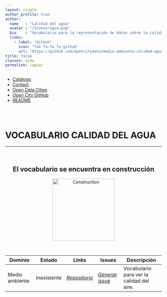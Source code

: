 ```yaml
---
layout: single
author_profile: true 
author:
  name   : "Calidad del agua"
  avatar : "/Iconos/agua.png"
  bio    : "Vocabulario para la representación de datos sobre la calidad del agua."
  links:
    - label: "GitHub"
      icon: "fab fa-fw fa-github"
      url: "https://github.com/opencitydata/medio-ambiente-calidad-agua"
title: false
classes: wide
permalink: /agua/
---
```


<head>
<link href="/CatalogoFEMP/stylesheet.css" rel="stylesheet"/>
  
  <nav class="style-4">
<ul class="menu-4">
	<li class="current"><a href="https://opencitydata.github.io/CatalogoFEMP/" data-hover="Catálogo">Catálogo</a></li>
	<li class="left"><a href="/CatalogoFEMP/contact/" data-hover="Contact">Contact</a></li>
	<li class="left"><a href="http://vocab.linkeddata.es/datosabiertos/" data-hover="Open Data Cities">Open Data Cities</a></li>
	<li class="left"><a href="https://github.com/opencitydata/" data-hover="Open City GitHub">Open City GitHub</a></li>
	<li class="left"><a href="https://github.com/opencitydata/medio-ambiente-calidad-agua/blob/master/README.md" data-hover="README">README</a></li>
</ul>
	</nav>
	<br><br>
  
</head>

<div id="bodyid">


<h1> VOCABULARIO CALIDAD DEL AGUA </h1>
</div>
  
---

&nbsp;
 
<h2 float="right" align="center"> El vocabulario se encuentra en construcción </h2>

<p float="right" align="center">   
<img src="/CatalogoFEMP/Iconos/constrA.png" alt="Construction" width="200"/>
</p>

&nbsp; &nbsp;
  
  
| Dominio |  Estado  |   Links   |   Issues   |   Descripción   | 
| -------- | -------- | --------- | ---------- | --------------- |
| Medio ambiente | Inexistente |  *[Repositorio](https://github.com/opencitydata/medio-ambiente-calidad-agua)*   |  *[Generar issue](https://github.com/opencitydata/medio-ambiente-calidad-agua/issues)*   | Vocabulario para ver la calidad del aire.  | 
 
 
  

&nbsp;


  
